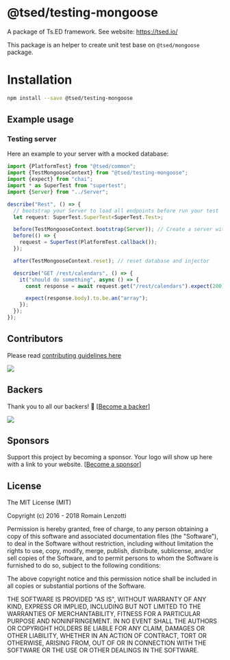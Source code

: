 # @tsed/testing-mongoose

A package of Ts.ED framework. See website: https://tsed.io/

This package is an helper to create unit test base on `@tsed/mongoose` package.

# Installation

```bash
npm install --save @tsed/testing-mongoose
```

## Example usage
### Testing server

Here an example to your server with a mocked database:

```typescript
import {PlatformTest} from "@tsed/common";
import {TestMongooseContext} from "@tsed/testing-mongoose";
import {expect} from "chai";
import * as SuperTest from "supertest";
import {Server} from "../Server";

describe("Rest", () => {
  // bootstrap your Server to load all endpoints before run your test
  let request: SuperTest.SuperTest<SuperTest.Test>;

  before(TestMongooseContext.bootstrap(Server)); // Create a server with mocked database
  before(() => {
    request = SuperTest(PlatformTest.callback());
  });

  after(TestMongooseContext.reset); // reset database and injector

  describe("GET /rest/calendars", () => {
    it("should do something", async () => {
      const response = await request.get("/rest/calendars").expect(200);

      expect(response.body).to.be.an("array");
    });
  });
});
```

## Contributors
Please read [contributing guidelines here](https://tsed.io/CONTRIBUTING.html)

<a href="https://github.com/TypedProject/ts-express-decorators/graphs/contributors"><img src="https://opencollective.com/tsed/contributors.svg?width=890" /></a>


## Backers

Thank you to all our backers! 🙏 [[Become a backer](https://opencollective.com/tsed#backer)]

<a href="https://opencollective.com/tsed#backers" target="_blank"><img src="https://opencollective.com/tsed/tiers/backer.svg?width=890"></a>


## Sponsors

Support this project by becoming a sponsor. Your logo will show up here with a link to your website. [[Become a sponsor](https://opencollective.com/tsed#sponsor)]

## License

The MIT License (MIT)

Copyright (c) 2016 - 2018 Romain Lenzotti

Permission is hereby granted, free of charge, to any person obtaining a copy of this software and associated documentation files (the "Software"), to deal in the Software without restriction, including without limitation the rights to use, copy, modify, merge, publish, distribute, sublicense, and/or sell copies of the Software, and to permit persons to whom the Software is furnished to do so, subject to the following conditions:

The above copyright notice and this permission notice shall be included in all copies or substantial portions of the Software.

THE SOFTWARE IS PROVIDED "AS IS", WITHOUT WARRANTY OF ANY KIND, EXPRESS OR IMPLIED, INCLUDING BUT NOT LIMITED TO THE WARRANTIES OF MERCHANTABILITY, FITNESS FOR A PARTICULAR PURPOSE AND NONINFRINGEMENT. IN NO EVENT SHALL THE AUTHORS OR COPYRIGHT HOLDERS BE LIABLE FOR ANY CLAIM, DAMAGES OR OTHER LIABILITY, WHETHER IN AN ACTION OF CONTRACT, TORT OR OTHERWISE, ARISING FROM, OUT OF OR IN CONNECTION WITH THE SOFTWARE OR THE USE OR OTHER DEALINGS IN THE SOFTWARE.
